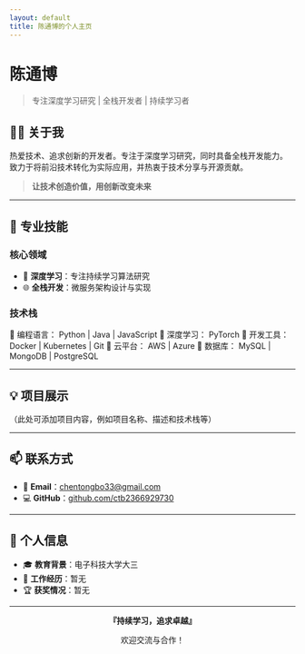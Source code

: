 ```yaml
---
layout: default
title: 陈通博的个人主页
---
```


# 陈通博

> 专注深度学习研究 | 全栈开发者 | 持续学习者

## 👨‍💻 关于我

热爱技术、追求创新的开发者。专注于深度学习研究，同时具备全栈开发能力。  
致力于将前沿技术转化为实际应用，并热衷于技术分享与开源贡献。

> **让技术创造价值，用创新改变未来**

---

## 🚀 专业技能

### 核心领域
- 🤖 **深度学习**：专注持续学习算法研究
- 🌐 **全栈开发**：微服务架构设计与实现

### 技术栈

🔹 编程语言： Python | Java | JavaScript
🔹 深度学习： PyTorch
🔹 开发工具： Docker | Kubernetes | Git
🔹 云平台：   AWS | Azure
🔹 数据库：   MySQL | MongoDB | PostgreSQL

---

## 💡 项目展示

（此处可添加项目内容，例如项目名称、描述和技术栈等）

---

## 📫 联系方式

- 📧 **Email**：[chentongbo33@gmail.com](mailto:chentongbo33@gmail.com)  
- 💻 **GitHub**：[github.com/ctb2366929730](https://github.com/ctb2366929730)

---

## 🌟 个人信息

- 🎓 **教育背景**：电子科技大学大三  
- 🏢 **工作经历**：暂无  
- 🏆 **获奖情况**：暂无  

---

<div align="center">
    <p><strong>『持续学习，追求卓越』</strong></p>
    <p>欢迎交流与合作！</p>
</div>